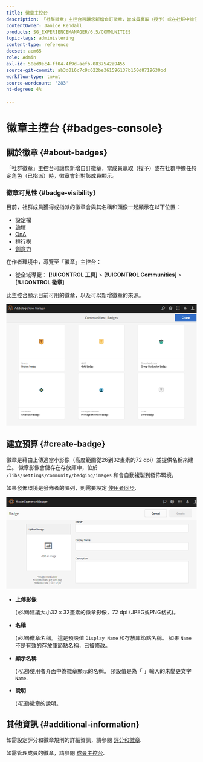 ```yaml
---
title: 徽章主控台
description: 「社群徽章」主控台可讓您新增自訂徽章，當成員贏取（授予）或在社群中擔任特定角色（已指派）時顯示徽章
contentOwner: Janice Kendall
products: SG_EXPERIENCEMANAGER/6.5/COMMUNITIES
topic-tags: administering
content-type: reference
docset: aem65
role: Admin
exl-id: 50ed9ec4-ff04-4f9d-aefb-0837542a9455
source-git-commit: ab3d016c7c9c622be361596137b150d8719630bd
workflow-type: tm+mt
source-wordcount: '283'
ht-degree: 4%

---
```


# 徽章主控台 {#badges-console}

## 關於徽章 {#about-badges}

「社群徽章」主控台可讓您新增自訂徽章，當成員贏取（授予）或在社群中擔任特定角色（已指派）時，徽章會針對該成員顯示。

### 徽章可見性 {#badge-visibility}

目前，社群成員獲得或指派的徽章會與其名稱和頭像一起顯示在以下位置：

* 設定檔
* [論壇](/help/communities/forum.md)
* [QnA](/help/communities/working-with-qna.md)
* [排行榜](/help/communities/enabling-leaderboard.md)
* [創意力](/help/communities/ideation-feature.md)

在作者環境中，導覽至「徽章」主控台：

* 從全域導覽： **[!UICONTROL 工具]** > **[!UICONTROL Communities]** > **[!UICONTROL 徽章]**

此主控台顯示目前可用的徽章，以及可以新增徽章的來源。

![徽章 — 首頁](assets/badges-homepage.png)

## 建立預算 {#create-badge}

徽章是藉由上傳適當小影像（高度範圍從26到32畫素的72 dpi）並提供名稱來建立。 徽章影像會儲存在存放庫中，位於 `/libs/settings/community/badging/images` 和會自動複製到發佈環境。

如果發佈環境是發佈者的陣列，則需要設定 [使用者同步](/help/communities/sync.md).

![create-badge](assets/create-badge.png)

* **上傳影像**

  (*必填*)建議大小32 x 32畫素的徽章影像，72 dpi (JPEG或PNG格式)。

* **名稱**

  (*必填*)徽章名稱。 這是預設值 `Display Name` 和存放庫節點名稱。 如果 `Name` 不是有效的存放庫節點名稱，已被修改。

* **顯示名稱**

  (*可選*)使用者介面中為徽章顯示的名稱。 預設值是為「 」輸入的未變更文字 `Name`.

* **說明**

  (*可選*)徽章的說明。

## 其他資訊 {#additional-information}

如需設定評分和徽章規則的詳細資訊，請參閱 [評分和徽章](/help/communities/implementing-scoring.md).

如需管理成員的徽章，請參閱 [成員主控台](/help/communities/members.md).
